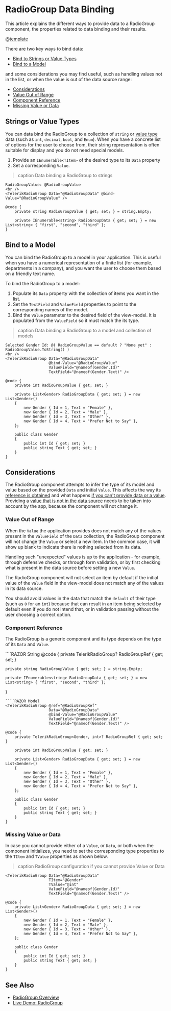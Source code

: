 
# RadioGroup Data Binding

This article explains the different ways to provide data to a RadioGroup component, the properties related to data binding and their results.

@[template](/_contentTemplates/common/general-info.md#valuebind-vs-databind-link)

There are two key ways to bind data:

* [Bind to Strings or Value Types](#strings-or-value-types)
* [Bind to a Model](#bind-to-a-model)

and some considerations you may find useful, such as handling values not in the list, or when the value is out of the data source range:

* [Considerations](#considerations)
* [Value Out of Range](#value-out-of-range)
* [Component Reference](#component-reference)
* [Missing Value or Data](#missing-value-or-data)

## Strings or Value Types

You can data bind the RadioGroup to a collection of `string` or [value type](https://learn.microsoft.com/en-us/dotnet/csharp/language-reference/builtin-types/value-types) data (such as `int`, `decimal`, `bool`, and `Enum`). When you have a concrete list of options for the user to choose from, their string representation is often suitable for display and you do not need special models.

1. Provide an `IEnumerable<TItem>` of the desired type to its `Data` property
1. Set a corresponding `Value`.

>caption Data binding a RadioGroup to strings

````RAZOR
RadioGroupValue: @RadioGroupValue
<br />
<TelerikRadioGroup Data="@RadioGroupData" @bind-Value="@RadioGroupValue" />

@code {
    private string RadioGroupValue { get; set; } = string.Empty;

    private IEnumerable<string> RadioGroupData { get; set; } = new List<string> { "first", "second", "third" };
}
````

## Bind to a Model

You can bind the RadioGroup to a model in your application. This is useful when you have a numerical representation of a finite list (for example, departments in a company), and you want the user to choose them based on a friendly text name.

To bind the RadioGroup to a model:

1. Populate its `Data` property with the collection of items you want in the list.
1. Set the `TextField` and `ValueField` properties to point to the corresponding names of the model.
1. Bind the `Value` parameter to the desired field of the view-model. It is populated from the `ValueField` so it must match the its type.

>caption Data binding a RadioGroup to a model and collection of models

````RAZOR
Selected Gender Id: @( RadioGroupValue == default ? "None yet" : RadioGroupValue.ToString() )
<br />
<TelerikRadioGroup Data="@RadioGroupData"
                   @bind-Value="@RadioGroupValue"
                   ValueField="@nameof(Gender.Id)"
                   TextField="@nameof(Gender.Text)" />

@code {
    private int RadioGroupValue { get; set; }

    private List<Gender> RadioGroupData { get; set; } = new List<Gender>()
    {
        new Gender { Id = 1, Text = "Female" },
        new Gender { Id = 2, Text = "Male" },
        new Gender { Id = 3, Text = "Other" },
        new Gender { Id = 4, Text = "Prefer Not to Say" },
    };

    public class Gender
    {
        public int Id { get; set; }
        public string Text { get; set; }
    }
}
````

## Considerations

The RadioGroup component attempts to infer the type of its model and value based on the provided `Data` and initial `Value`. This affects the way its [reference is obtained](#component-reference) and what happens [if you can't provide data or a value](#missing-value-or-data). Providing a [value that is not in the data source](#value-out-of-range) needs to be taken into account by the app, because the component will not change it.

### Value Out of Range

When the `Value` the application provides does not match any of the values present in the `ValueField` of the `Data` collection, the RadioGroup component will not change the `Value` or select a new item. In the common case, it will show up blank to indicate there is nothing selected from its data.

Handling such "unexpected" values is up to the application - for example, through defensive checks, or through form validation, or by first checking what is present in the data source before setting a new `Value`.

The RadioGroup component will not select an item by default if the initial value of the `Value` field in the view-model does not match any of the values in its data source.

You should avoid values in the data that match the `default` of their type (such as `0` for an `int`) because that can result in an item being selected by default even if you do not intend that, or in validation passing without the user choosing a correct option.

### Component Reference

The RadioGroup is a generic component and its type depends on the type of its `Data` and `Value`.

<div class="skip-repl"></div>
````RAZOR String
<TelerikRadioGroup @ref="@RadioGroupRef"
                   Data="@RadioGroupData"
                   @bind-Value="@RadioGroupValue" />
@code {
    private TelerikRadioGroup<string, string>? RadioGroupRef { get; set; }

    private string RadioGroupValue { get; set; } = string.Empty;

    private IEnumerable<string> RadioGroupData { get; set; } = new List<string> { "first", "second", "third" };
}
````
````RAZOR Model
<TelerikRadioGroup @ref="@RadioGroupRef"
                   Data="@RadioGroupData"
                   @bind-Value="@RadioGroupValue"
                   ValueField="@nameof(Gender.Id)"
                   TextField="@nameof(Gender.Text)" />

@code {
    private TelerikRadioGroup<Gender, int>? RadioGroupRef { get; set; }

    private int RadioGroupValue { get; set; }

    private List<Gender> RadioGroupData { get; set; } = new List<Gender>()
    {
        new Gender { Id = 1, Text = "Female" },
        new Gender { Id = 2, Text = "Male" },
        new Gender { Id = 3, Text = "Other" },
        new Gender { Id = 4, Text = "Prefer Not to Say" },
    };

    public class Gender
    {
        public int Id { get; set; }
        public string Text { get; set; }
    }
}
````

### Missing Value or Data

In case you cannot provide either of a `Value`, or `Data`, or both when the component initializes, you need to set the corresponding type properties to the `TItem` and `TValue` properties as shown below.

>caption RadioGroup configuration if you cannot provide Value or Data

````RAZOR
<TelerikRadioGroup Data="@RadioGroupData"
                   TItem="@Gender"
                   TValue="@int"
                   ValueField="@nameof(Gender.Id)"
                   TextField="@nameof(Gender.Text)" />

@code {
    private List<Gender> RadioGroupData { get; set; } = new List<Gender>()
    {
        new Gender { Id = 1, Text = "Female" },
        new Gender { Id = 2, Text = "Male" },
        new Gender { Id = 3, Text = "Other" },
        new Gender { Id = 4, Text = "Prefer Not to Say" },
    };

    public class Gender
    {
        public int Id { get; set; }
        public string Text { get; set; }
    }
}
````

## See Also

* [RadioGroup Overview](slug:radiogroup-overview)
* [Live Demo: RadioGroup](https://demos.telerik.com/blazor-ui/radiogroup/overview)
